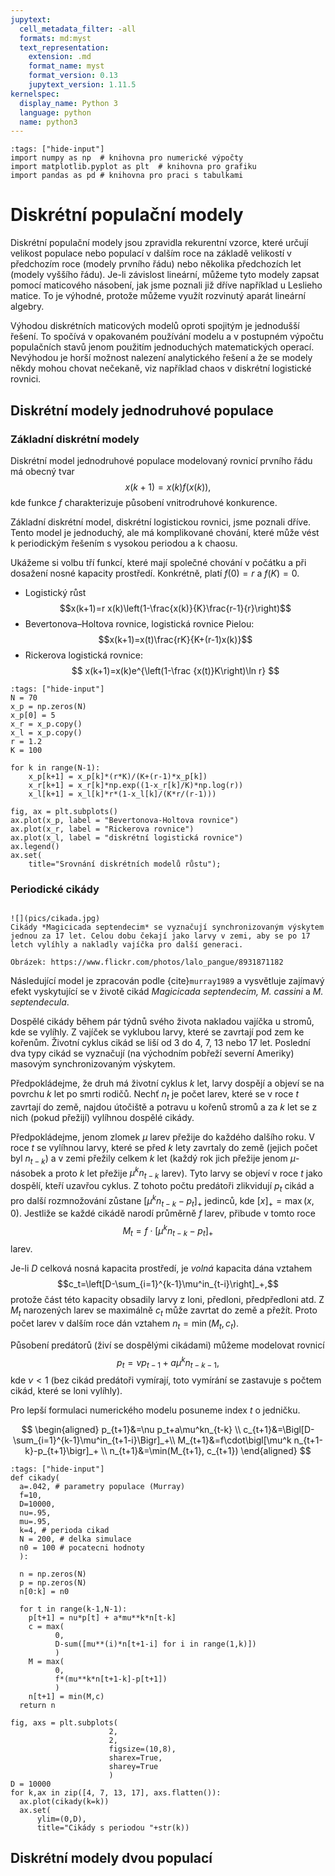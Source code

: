 ```yaml
---
jupytext:
  cell_metadata_filter: -all
  formats: md:myst
  text_representation:
    extension: .md
    format_name: myst
    format_version: 0.13
    jupytext_version: 1.11.5
kernelspec:
  display_name: Python 3
  language: python
  name: python3
---
```


```{code-cell} ipython
:tags: ["hide-input"]
import numpy as np  # knihovna pro numerické výpočty
import matplotlib.pyplot as plt  # knihovna pro grafiku
import pandas as pd # knihovna pro praci s tabulkami

```

# Diskrétní populační modely

Diskrétní populační modely jsou zpravidla rekurentní vzorce, které určují
velikost populace nebo populací v dalším roce na základě velikostí v předchozím
roce (modely prvního řádu) nebo několika předchozích let (modely vyššího řádu).
Je-li závislost lineární, můžeme tyto modely zapsat pomocí maticového násobení,
jak jsme poznali již dříve například u Leslieho matice. To je výhodné, protože můžeme využít rozvinutý aparát lineární algebry.

Výhodou diskrétních maticových modelů oproti spojitým je jednodušší řešení. To
spočívá v opakovaném používání modelu a v postupném výpočtu populačních stavů
jenom použitím jednoduchých matematických operací. Nevýhodou je horší možnost
nalezení analytického řešení a že se modely někdy mohou chovat nečekaně, viz
například chaos v diskrétní logistické rovnici. 


## Diskrétní modely jednodruhové populace

### Základní diskrétní modely

Diskrétní model jednodruhové populace modelovaný rovnicí prvního řádu má obecný
tvar $$x(k+1)=x(k) f(x(k)),$$ kde funkce $f$ charakterizuje působení
vnitrodruhové konkurence. 

Základní diskrétní model, diskrétní logistickou rovnici, jsme poznali dříve.
Tento model je jednoduchý, ale má komplikované chování, které může vést k
periodickým řešením s vysokou periodou a k chaosu.

Ukážeme si volbu tří funkcí, které mají společné chování v počátku a při
dosažení nosné kapacity prostředí. Konkrétně, platí $f(0)=r$ a $f(K)=0$.

* Logistický růst $$x(k+1)=r x(k)\left(1-\frac{x(k)}{K}\frac{r-1}{r}\right)$$
* Bevertonova–Holtova rovnice, logistická rovnice Pielou: $$x(k+1)=x(t)\frac{rK}{K+(r-1)x(k)}$$
* Rickerova logistická rovnice: $$ x(k+1)=x(k)e^{\left(1-\frac {x(t)}K\right)\ln r} $$

```{code-cell} ipython
:tags: ["hide-input"]
N = 70
x_p = np.zeros(N)
x_p[0] = 5
x_r = x_p.copy()
x_l = x_p.copy()
r = 1.2
K = 100

for k in range(N-1):
    x_p[k+1] = x_p[k]*(r*K)/(K+(r-1)*x_p[k])
    x_r[k+1] = x_r[k]*np.exp((1-x_r[k]/K)*np.log(r))
    x_l[k+1] = x_l[k]*r*(1-x_l[k]/(K*r/(r-1)))

fig, ax = plt.subplots()
ax.plot(x_p, label = "Bevertonova-Holtova rovnice")
ax.plot(x_r, label = "Rickerova rovnice")
ax.plot(x_l, label = "diskrétní logistická rovnice")
ax.legend()
ax.set(
    title="Srovnání diskrétních modelů růstu");  
```

### Periodické cikády

```{index} single: Model ; periodických cikád
```

```{margin}
![](pics/cikada.jpg)
Cikády *Magicicada septendecim* se vyznačují synchronizovaným výskytem jednou za 17 let. Celou dobu čekají jako larvy v zemi, aby se po 17 letch vylíhly a nakladly vajíčka pro další generaci.

Obrázek: https://www.flickr.com/photos/lalo_pangue/8931871182
```

Následující model je zpracován podle {cite}`murray1989` a vysvětluje zajímavý
efekt vyskytující se v životě cikád *Magicicada septendecim, M. cassini* a *M. septendecula*.

Dospělé cikády během pár týdnů svého života nakladou vajíčka
u stromů, kde se vylíhly. Z vajíček se vyklubou larvy, které se
zavrtají pod zem ke kořenům. Životní cyklus cikád se liší od 3 do 4,
7, 13 nebo 17 let. Poslední dva typy cikád se vyznačují (na východním
pobřeží severní Ameriky) masovým synchronizovaným výskytem. 

Předpokládejme, že druh má životní cyklus $k$ let, larvy dospějí a objeví se na
povrchu $k$ let po smrti rodičů. Nechť $n_t$ je počet larev, které se v roce $t$
zavrtají do země, najdou útočiště a potravu u kořenů stromů a za $k$ let se z
nich (pokud přežijí) vylíhnou dospělé cikády. 

Předpokládejme, jenom  zlomek $\mu$ larev přežije do každého dalšího roku. V
roce $t$ se vylíhnou larvy, které se před $k$ lety zavrtaly do země (jejich
počet byl $n_{t-k}$) a v zemi přežily celkem $k$ let (každý rok jich přežije
jenom $\mu$-násobek a proto $k$ let přežije $\mu^kn_{t-k}$ larev). Tyto larvy se
objeví v roce $t$ jako dospělí, kteří uzavřou cyklus. Z tohoto počtu predátoři
zlikvidují $p_t$ cikád a pro další rozmnožování zůstane $[\mu^kn_{t-k}-p_t]_+$
jedinců, kde $[x]_+=\max(x,0)$. Jestliže se každé cikádě narodí průměrně $f$
larev, přibude v tomto roce $$M_t=f\cdot[\mu^kn_{t-k}-p_t]_+$$ larev.

Je-li $D$ celková nosná kapacita prostředí, je *volná* kapacita 
dána vztahem $$c_t=\left[D-\sum_{i=1}^{k-1}\mu^in_{t-i}\right]_+,$$ protože
část této kapacity obsadily larvy z loni, předloni, předpředloni atd.
Z $M_t$ narozených larev se maximálně $c_t$ může zavrtat do země
a přežít. Proto počet larev v dalším roce dán vztahem
$n_t=\min\left(M_t, c_t\right)$.

Působení predátorů (živí se dospělými cikádami) můžeme modelovat
rovnicí $$p_t=\nu p_{t-1}+a\mu^kn_{t-k-1},$$ kde $\nu<1$ (bez cikád
predátoři vymírají, toto vymírání se zastavuje s počtem cikád, které
se loni vylíhly).

Pro lepší formulaci numerického modelu posuneme index $t$ o jedničku. 

$$
\begin{aligned}
  p_{t+1}&=\nu p_t+a\mu^kn_{t-k} \\
  c_{t+1}&=\Bigl[D-\sum_{i=1}^{k-1}\mu^in_{t+1-i}\Bigr]_+\\
  M_{t+1}&=f\cdot\bigl[\mu^k n_{t+1-k}-p_{t+1}\bigr]_+ \\  
  n_{t+1}&=\min(M_{t+1}, c_{t+1})
\end{aligned}
$$


```{code-cell} ipython
:tags: ["hide-input"]
def cikady(
  a=.042, # parametry populace (Murray)
  f=10,
  D=10000,
  nu=.95,
  mu=.95,
  k=4, # perioda cikad
  N = 200, # delka simulace
  n0 = 100 # pocatecni hodnoty
  ):

  n = np.zeros(N)
  p = np.zeros(N)
  n[0:k] = n0

  for t in range(k-1,N-1):
    p[t+1] = nu*p[t] + a*mu**k*n[t-k]
    c = max(
          0,
          D-sum([mu**(i)*n[t+1-i] for i in range(1,k)])
          )
    M = max(
          0,
          f*(mu**k*n[t+1-k]-p[t+1])
          )
    n[t+1] = min(M,c)
  return n

fig, axs = plt.subplots(
                      2,
                      2,
                      figsize=(10,8), 
                      sharex=True, 
                      sharey=True
                      )
D = 10000
for k,ax in zip([4, 7, 13, 17], axs.flatten()):
  ax.plot(cikady(k=k))
  ax.set(
      ylim=(0,D),
      title="Cikády s periodou "+str(k))
```

## Diskrétní modely dvou populací


